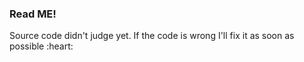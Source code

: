 ### Read ME!
<p> Source code didn't judge yet. If the code is wrong I'll fix it as soon as possible :heart:</p>
